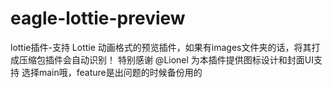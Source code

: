 # eagle-lottie-preview
lottie插件-支持 Lottie 动画格式的预览插件，如果有images文件夹的话，将其打成压缩包插件会自动识别！
特别感谢 @Lionel 为本插件提供图标设计和封面UI支持
选择main哦，feature是出问题的时候备份用的